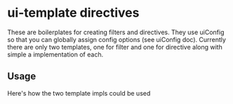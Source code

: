 # ui-template directives

These are boilerplates for creating filters and directives. They use uiConfig so that you can globally assign config options (see uiConfig doc). 
Currently there are only two templates, one for filter and one for directive along with simple a implementation of each.

## Usage

Here's how the two template impls could be used
<html> 
    <head>
        <!-- your angular and other library imports here -->
        <script>
        // create global prefix/suffix for elements using wrap filter
        var myApp = angular.module('myApp',['ui'])
            .value('ui.config', { 'directiveTmpl': { 'somedirectiveopt' : 'myval' } });
         
        function MyCtrl($scope) {
            $scope.mymodel = "a value";
        } 
        </script>

    </head>

    <body ng-controller="MyCtrl">
        <div>
            <span>{{mymodel | filterTmpl}}</span>

            <span ui-directive-template ng-model="mymodel"></span>
            <ui-directive-template ng-model="mymodel"></ui-directive-template>
            
        </div>
    </body>

</html>
